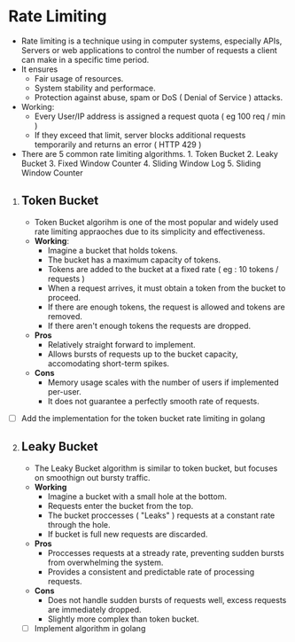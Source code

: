 # Rate Limiting
- Rate limiting is a technique using in computer systems, especially APIs, Servers or web applications to control the number of requests a client can make in a specific time period.
- It ensures
	- Fair usage of  resources.
	- System stability and performace.
	- Protection against abuse, spam or DoS ( Denial of Service ) attacks.
- Working:
	- Every User/IP address is assigned a request quota ( eg 100 req / min )
	- If they exceed that limit, server blocks additional requests temporarily and returns an error ( HTTP 429 )
- There are 5 common rate limiting algorithms.
		1. Token Bucket
		2. Leaky Bucket
		3. Fixed Window Counter
		4. Sliding Window Log
		5. Sliding Window Counter

1. ## Token Bucket
	- Token Bucket algorihm is one of the most popular and widely used rate limiting appraoches due to its simplicity and effectiveness.
	- **Working**:
		- Imagine a bucket that holds tokens.
		- The bucket has a maximum capacity of tokens.
		- Tokens are added to the bucket at a fixed rate ( eg : 10 tokens / requests )
		- When a request arrives, it must obtain a token from the bucket to proceed.
		- If there are enough tokens, the request is allowed and tokens are removed.
		- If there aren't enough tokens the requests are dropped.
	- **Pros**
		- Relatively straight forward to implement.
		- Allows bursts of requests up to the bucket capacity, accomodating short-term spikes.	
	- **Cons**
		- Memory usage scales with the number of users if implemented per-user.
		- It does not guarantee a perfectly smooth rate of requests.
- [ ] Add the implementation for the token bucket rate limiting in golang


2. ## Leaky Bucket
	- The Leaky Bucket algorithm is similar to token bucket, but focuses on smoothign out bursty traffic.
	- **Working**
		- Imagine a bucket with a small hole at the bottom.
		- Requests enter the bucket from the top.
		- The bucket proccesses ( "Leaks" ) requests at a constant rate through the hole.
		- If bucket is full new requests are discarded.
	- **Pros**
		- Proccesses requests at a stready rate, preventing sudden bursts from overwhelming the system.
		- Provides a consistent and predictable rate of processing requests.
	- **Cons**
		- Does not handle sudden bursts of requests well, excess requests are immediately dropped.
		- Slightly more complex than token bucket.
	- [ ] Implement algorithm in golang
